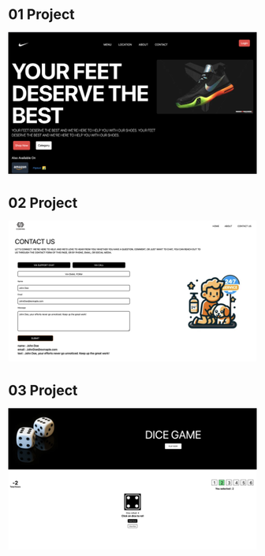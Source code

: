 # 01 Project

![01_project_Hero_Section](01_project_Hero_Section/src/assets/01_project.png)

# 02 Project

![02 Project](02_project_Contant_Us/src/assets/02_project.png)

# 03 Project

![03 Project](03_dice_game/src/assets/Project-3.png)
